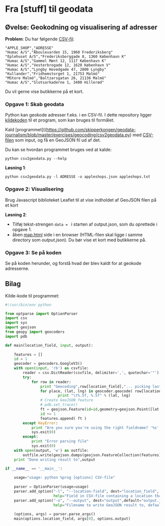 # Fra [stuff] til geodata

## Øvelse: Geokodning og visualisering af adresser

**Problem**: Du har følgende [CSV-fil](https://raw.github.com/skipperkongen/geodata-journalism/master/exercises/geocoding/appleshops.txt):

```csv
"APPLE_SHOP","ADRESSE"
"Humac A/S","Åboulevarden 15, 1960 Frederiksberg"
"Eplehuset A/S","Frederiksborggade 8, 1360 København K"
"Humac A/S","Gammel Mønt 12, 1117 København K"
"Humac A/S","Vesterbrogade 12, 1620 København V"
"Humac A/S","Lyngby Hovedgade 47, 2800 Lyngby"
"Kullander","Fridhemstorget 1, 21753 Malmö"
"MStore Malmö","Baltzarsgatan 26, 21136 Malmö"
"Humac A/S","Slotsarkaderne 1, 3400 Hillerød"
```

Du vil gerne vise butikkerne på et kort.

### Opgave 1: Skab geodata

Python kan geokode adresser f.eks. i en CSV-fil. I dette repository ligger [kildekoden](https://github.com/skipperkongen/geodata-journalism/blob/master/exercises/geocoding/csv2geodata.py) til et program, som kan bruges til formålet.

Kald [programmet]((https://github.com/skipperkongen/geodata-journalism/blob/master/exercises/geocoding/csv2geodata.py) med [CSV-filen](https://raw.github.com/skipperkongen/geodata-journalism/master/exercises/geocoding/appleshops.txt) som input, og få en GeoJSON fil ud af det.

Du kan se hvordan programmet bruges ved at kalde:

```
python csv2geodata.py --help
```

**Løsning 1**: 

```
python csv2geodata.py -l ADRESSE -o appleshops.json appleshops.txt
```


### Opgave 2: Visualisering

Brug Javascript biblioteket Leaflet til at vise indholdet af GeoJSON filen på et kort

**Løsning 2**: 

* Tilføj tekst-strengen `data = ` i starten af output.json, som du oprettede i opgave 1.
* åben [map.html](https://github.com/skipperkongen/geodata-journalism/blob/master/exercises/geocoding/map.html) side i en browser (HTML-filen skal ligge i samme directory som *output.json*). Du bør vise et kort med butikkerne på.


### Opgave 3: Se på koden

Se på koden herunder, og forstå hvad der blev kaldt for at geokode adresserne.

## Bilag

Kilde-kode til programmet:

```python
#!/usr/bin/env python

from optparse import OptionParser
import csv
import sys
import geojson
from geopy import geocoders
import pdb

def main(location_field, input, output):
	
	features = []
	id = 1
	geocoder = geocoders.GoogleV3()
	with open(input, 'rb') as csvfile:
		reader = csv.DictReader(csvfile, delimiter=',', quotechar='"')
		try:
			for row in reader:
				print "Geocoding",row[location_field],"... picking last coordinate"
				for place, (lat, lng) in geocoder.geocode( row[location_field], exactly_one=False ):
						print "\t%.5f, %.5f" % (lat, lng)
				# Create GeoJSON feature
				# pdb.set_trace()
				ft = geojson.Feature(id=id,geometry=geojson.Point([lat,lng]),properties=row)
				id += 1
				features.append( ft )
		except KeyError:
			print "Are you sure you're using the right fieldname? '%s' seems to an be invalid field name" % location_field
			sys.exit(0)
		except:
			print "Error parsing file"
			sys.exit(0)
	with open(output, 'w') as outfile:
		outfile.write(geojson.dumps(geojson.FeatureCollection(features)))
	print "Done writing result to",output

if __name__ == '__main__':
	
	usage="usage: python %prog [options] CSV-file"
	
	parser = OptionParser(usage=usage)
	parser.add_option("-l", "--location-field", dest="location_field",
					  help="Field in CSV-file containing a location that can be geocoded, e.g. an address")
	parser.add_option("-o", "--output", dest="output",default="output.json",
					  help="Filename to write GeoJSON result to, default is output.json")
	
	(options, args) = parser.parse_args()
	main(options.location_field, args[0], options.output)
```